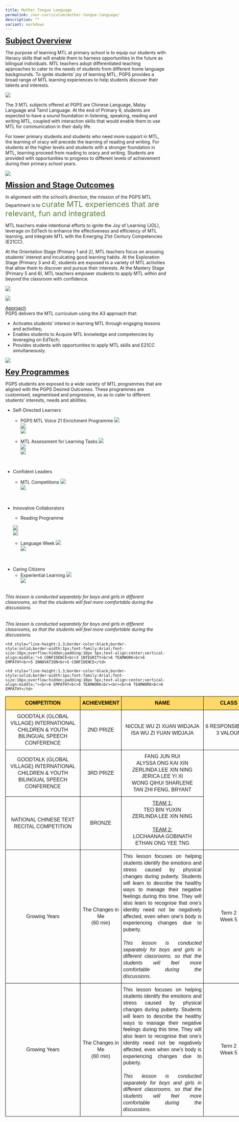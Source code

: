 ```yaml
---
title: Mother Tongue Language
permalink: /our-curriculum/mother-tongue-language/
description: ""
variant: markdown
---
```

**<font size="5"><u>Subject Overview</u></font>**


The purpose of learning MTL at primary school is to equip our students with literacy skills that will enable them to harness opportunities in the future as bilingual individuals. MTL teachers adopt differentiated teaching approaches to cater to the needs of students from different home language backgrounds. To ignite students’ joy of learning MTL, PGPS provides a broad range of MTL learning experiences to help students discover their talents and interests. 


![](/images/Our%20Curriculum/MTL%201.jpg)

The 3 MTL subjects offered at PGPS are Chinese Language, Malay Language and Tamil Language. At the end of Primary 6, students are expected to have a sound foundation in listening, speaking, reading and writing MTL, coupled with interaction skills that would enable them to use MTL for communication in their daily life. 

  

For lower primary students and students who need more support in MTL, the learning of oracy will precede the learning of reading and writing. For students at the higher levels and students with a stronger foundation in MTL, learning proceed from reading to oracy and writing. Students are provided with opportunities to progress to different levels of achievement during their primary school years.

![](/images/Our%20Curriculum/MTL%202.jpg)

**<font size="5"><u>Mission and Stage Outcomes</u></font>**


In alignment with the school’s direction, the mission of the PGPS MTL Department is to <font color="#538135" size="5">curate MTL experiences that are relevant, fun and integrated</font>. 

MTL teachers make intentional efforts to ignite the Joy of Learning (JOL), leverage on EdTech to enhance the effectiveness and efficiency of MTL learning, and integrate MTL with the Emerging 21st Century Competencies (E21CC).

At the Orientation Stage (Primary 1 and 2), MTL teachers focus on arousing students’ interest and inculcating good learning habits. At the Exploration Stage (Primary 3 and 4), students are exposed to a variety of MTL activities that allow them to discover and pursue their interests. At the Mastery Stage (Primary 5 and 6), MTL teachers empower students to apply MTL within and beyond the classroom with confidence.  

![](/images/Our%20Curriculum/MTL_Mission.jpg)

![](/images/Our%20Curriculum/MTL%205.png)

<u>Approach</u>
<br>PGPS delivers the MTL curriculum using the A3 approach that:

*   Activates students’ interest in learning MTL through engaging lessons and activities;
*   Enables students to Acquire MTL knowledge and competencies by leveraging on EdTech;
*   Provides students with opportunities to apply MTL skills and E21CC simultaneously.

![](/images/Our%20Curriculum/MTL%204.png)

**<font size="5"><u>Key Programmes</u></font>**

PGPS students are exposed to a wide variety of MTL programmes that are aligned with the PGPS Desired Outcomes. These programmes are customised, segmentised and progressive, so as to cater to different students’ interests, needs and abilities.

*   Self-Directed Learners
    * PGPS MTL Voice 21 Enrichment Programme
    ![](/images/Our%20Curriculum/MTL2024/MTLVoice2101.jpg)<br>
		![](/images/Our%20Curriculum/MTL2024/MTLVoice2102.jpg)<br>
		![](/images/Our%20Curriculum/MTL2024/MTLVoice2103.jpg)


    * MTL Assessment for Learning Tasks	
    ![](/images/Our%20Curriculum/MTL2024/MTLAFL01.jpg)<br>
		![](/images/Our%20Curriculum/MTL2024/MTLAFL02.jpg)<br>
		![](/images/Our%20Curriculum/MTL2024/MTLAFL03.jpg)


<br>

*   Confident Leaders

    *   MTL Competitions
    ![](/images/Our%20Curriculum/MTL2024/MTLCompetitions01.jpg)<br>
		 ![](/images/Our%20Curriculum/MTL2024/MTLCompetitions02.jpg)

<br>

*   Innovative Collaborators

    *    Reading Programme
    
    ![](/images/Our%20Curriculum/MTL2024/MTLReadingProgramme01.jpg)<br>
		![](/images/Our%20Curriculum/MTL2024/MTLReadingProgramme02.jpg)
    *    Language Week
    ![](/images/Our%20Curriculum/MTL2024/MTLLanguageWeek01.jpg)<br>
		 ![](/images/Our%20Curriculum/MTL2024/MTLLanguageWeek02.jpg)
<br>
       
  *   Caring Citizens
      *    Experiential Learning
   ![](/images/Our%20Curriculum/MTL2024/MTLExperientialLearning01.jpg)<br>
 ![](/images/Our%20Curriculum/MTL2024/MTLExperientialLearning02.jpg)
 
 
 <br><i>This lesson is conducted separately for boys and girls in different classrooms, so that the students will feel more comfortable during the discussions.</i><br><br><br><i>This lesson is conducted separately for boys and girls in different classrooms, so that the students will feel more comfortable during the discussions.</i><table style="border-collapse:collapse;border-spacing:0;table-layout:fixed;width:780px">
<colgroup>
<col style="width: 295px">
<col style="width: 130px">
<col style="width: 350px">
<col style="width: 170px">
</colgroup>
<thead>
  <tr>
    <th style="line-height:1.3;background-color:#FFD966;border-color:black;border-style:solid;border-width:1px;color:#000000;font-family:Arial;font-size:16px;font-weight:bold;overflow:hidden;padding:10px 5px;text-align:center;vertical-align:middle;">COMPETITION</th>
    <th style="line-height:1.3;background-color:#FFD966;border-color:black;border-style:solid;border-width:1px;color:#000000;font-family:Arial;font-size:16px;font-weight:bold;overflow:hidden;padding:10px 5px;text-align:center;vertical-align:middle;">ACHIEVEMENT</th>
    <th style="line-height:1.3;background-color:#FFD966;border-color:black;border-style:solid;border-width:1px;color:#000000;font-family:Arial;font-size:16px;font-weight:bold;overflow:hidden;padding:10px 5px;text-align:center;vertical-align:middle;">NAME</th>
    <th style="line-height:1.3;background-color:#FFD966;border-color:black;border-style:solid;border-width:1px;color:#000000;font-family:Arial;font-size:16px;font-weight:bold;overflow:hidden;padding:10px 5px;text-align:center;vertical-align:middle;">CLASS</th>
  </tr>
</thead>
<tbody>
  <tr>
    <td style="line-height:1.3;border-color:black;border-style:solid;border-width:1px;font-family:Arial;font-size:16px;overflow:hidden;padding:10px 5px;text-align:center;vertical-align:middle;">GOODTALK (GLOBAL VILLAGE) INTERNATIONAL CHILDREN &amp; YOUTH BILINGUAL SPEECH CONFERENCE</td>
    <td style="line-height:1.3;border-color:black;border-style:solid;border-width:1px;font-family:Arial;font-size:16px;overflow:hidden;padding:10px 5px;text-align:center;vertical-align:middle;">2ND PRIZE <br></td>
   <td style="line-height:1.3;border-color:black;border-style:solid;border-width:1px;font-family:Arial;font-size:16px;overflow:hidden;padding:10px 5px;text-align:center;vertical-align:middle;">NICOLE WU ZI XUAN WIDJAJA <br>ISA WU ZI YUAN WIDJAJA</td>
    <td style="line-height:1.3;border-color:black;border-style:solid;border-width:1px;font-family:Arial;font-size:16px;overflow:hidden;padding:10px 5px;text-align:center;vertical-align:middle;">6 RESPONSIBILITY<br>3 VALOUR</td>
  </tr>
  <tr>
		    <td style="line-height:1.3;border-color:black;border-style:solid;border-width:1px;font-family:Arial;font-size:16px;overflow:hidden;padding:10px 5px;text-align:center;vertical-align:middle;">GOODTALK (GLOBAL VILLAGE) INTERNATIONAL CHILDREN &amp; YOUTH BILINGUAL SPEECH CONFERENCE</td>
    <td style="line-height:1.3;border-color:black;border-style:solid;border-width:1px;font-family:Arial;font-size:16px;overflow:hidden;padding:10px 5px;text-align:center;vertical-align:middle;">3RD PRIZE <br></td>
    <td style="line-height:1.3;border-color:black;border-style:solid;border-width:1px;font-family:Arial;font-size:16px;overflow:hidden;padding:10px 5px;text-align:center;vertical-align:middle;">FANG JUN RUI<br>ALYSSA ONG KAI XIN<br>ZERLINDA LEE XIN NING<br>JERICA LEE YI XI<br>WONG QIHUI SHARLENE<br>TAN ZHI FENG, BRYANT</td> 
		
    <td style="line-height:1.3;border-color:black;border-style:solid;border-width:1px;font-family:Arial;font-size:16px;overflow:hidden;padding:10px 5px;text-align:center;vertical-align:middle;">4 CONFIDENCE<br>3 INTEGRITY<br>6 TEAMWORK<br>6 EMPATHY<br>5 INNOVATION<br>5 CONFIDENCE</td>
  </tr>
  <tr>
		    <td style="line-height:1.3;border-color:black;border-style:solid;border-width:1px;font-family:Arial;font-size:16px;overflow:hidden;padding:10px 5px;text-align:center;vertical-align:middle;">NATIONAL CHINESE TEXT RECITAL COMPETITION</td>
    <td style="line-height:1.3;border-color:black;border-style:solid;border-width:1px;font-family:Arial;font-size:16px;overflow:hidden;padding:10px 5px;text-align:center;vertical-align:middle;">BRONZE</td>
    <td style="line-height:1.3;border-color:black;border-style:solid;border-width:1px;font-family:Arial;font-size:16px;overflow:hidden;padding:10px 5px;text-align:center;vertical-align:middle;"><u>TEAM 1:</u><br>TEO BIN YUXIN<br>ZERLINDA LEE XIN NING<br><br><u>TEAM 2:</u><br>LOCHAANAA GOBINATH<br>ETHAN ONG YEE TNG</td>   
		
    <td style="line-height:1.3;border-color:black;border-style:solid;border-width:1px;font-family:Arial;font-size:16px;overflow:hidden;padding:10px 5px;text-align:center;vertical-align:middle;"><br>6 EMPATHY<br>6 TEAMWORK<br><br><br>6 TEAMWORK<br>6 EMPATHY</td>
  </tr>
  <tr>
		    <td style="line-height:1.3;border-color:black;border-style:solid;border-width:1px;font-family:Arial;font-size:16px;overflow:hidden;padding:10px 5px;text-align:center;vertical-align:middle;">Growing Years</td>
    <td style="line-height:1.3;border-color:black;border-style:solid;border-width:1px;font-family:Arial;font-size:16px;overflow:hidden;padding:10px 5px;text-align:center;vertical-align:middle;">The Changes in Me<br>(60 min)</td>
    <td style="line-height:1.3;border-color:black;border-style:solid;border-width:1px;font-family:Arial;font-size:16px;overflow:hidden;padding:10px 5px;text-align:justify;">This lesson focuses on helping students identify the emotions and stress caused by physical changes during puberty. Students will learn to describe the healthy ways to manage their negative feelings during this time. They will also learn to recognise that one’s identity need not be negatively affected, even when one’s body is experiencing changes due to puberty. <br><br> 
		<i>This lesson is conducted separately for boys and girls in different classrooms, so that the students will feel more comfortable during the discussions.</i></td>
    <td style="line-height:1.3;border-color:black;border-style:solid;border-width:1px;font-family:Arial;font-size:16px;overflow:hidden;padding:10px 5px;text-align:center;vertical-align:middle;">Term 2<br>Week 5</td>
  </tr>
  <tr>
		    <td style="line-height:1.3;border-color:black;border-style:solid;border-width:1px;font-family:Arial;font-size:16px;overflow:hidden;padding:10px 5px;text-align:center;vertical-align:middle;">Growing Years</td>
    <td style="line-height:1.3;border-color:black;border-style:solid;border-width:1px;font-family:Arial;font-size:16px;overflow:hidden;padding:10px 5px;text-align:center;vertical-align:middle;">The Changes in Me<br>(60 min)</td>
    <td style="line-height:1.3;border-color:black;border-style:solid;border-width:1px;font-family:Arial;font-size:16px;overflow:hidden;padding:10px 5px;text-align:justify;">This lesson focuses on helping students identify the emotions and stress caused by physical changes during puberty. Students will learn to describe the healthy ways to manage their negative feelings during this time. They will also learn to recognise that one’s identity need not be negatively affected, even when one’s body is experiencing changes due to puberty. <br><br> 
		<i>This lesson is conducted separately for boys and girls in different classrooms, so that the students will feel more comfortable during the discussions.</i></td>
    <td style="line-height:1.3;border-color:black;border-style:solid;border-width:1px;font-family:Arial;font-size:16px;overflow:hidden;padding:10px 5px;text-align:center;vertical-align:middle;">Term 2<br>Week 5</td>
  </tr>
  <tr>
   
  </tr>
</tbody>
</table>

<p style="line-height:1.3;font-family:arial;font-size:16px;text-align:center;">

 
 
</p>